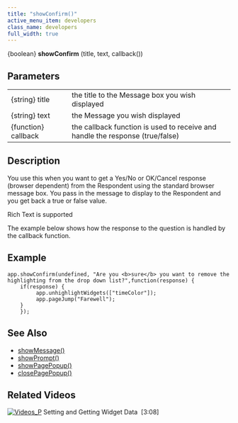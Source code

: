 ```yaml
---
title: "showConfirm()"
active_menu_item: developers
class_name: developers
full_width: true
---
```



{boolean} **showConfirm** (title, text, callback())

## Parameters

<table>
<tr>
<td width="138">
{string} title

</td>
<td width="11">
</td>
<td width="731">
the title to the Message box you wish displayed

</td>
</tr>
<tr>
<td width="138">
{string} text

</td>
<td width="11">
</td>
<td width="731">
the Message you wish displayed

</td>
</tr>
<tr>
<td width="138">
{function} callback

</td>
<td width="11">
</td>
<td width="731">
the callback function is used to receive and handle the response (true/false)

</td>
</tr>
</table>

## Description

You use this when you want to get a Yes/No or OK/Cancel response (browser dependent) from the Respondent using the standard browser message box. You pass in the message to display to the Respondent and you get back a true or false value.

Rich Text is supported

The example below shows how the response to the question is handled by the callback function.

## Example

     
    app.showConfirm(undefined, "Are you <b>sure</b> you want to remove the highlighting from the drop down list?",function(response) {
        if(response) {
             app.unhighlightWidgets(["timeColor"]);
             app.pageJump("Farewell");
        }
        });
   

## See Also

 - [showMessage()](/developers/user-guide/scripting-apis/client-api/app-functions/showmessage)
 - [showPrompt()](/developers/user-guide/scripting-apis/client-api/app-functions/showprompt)
 - [showPagePopup()](/developers/user-guide/scripting-apis/client-api/page-functions/showpagepopup)
 - [closePagePopup()](/developers/user-guide/scripting-apis/client-api/page-functions/closepagepopup)

## Related Videos

[![Videos\_P](/img/docs/videos_p.png)](http://www.youtube.com/v/VTypeamWf5E?autoplay=1&hd=1&fs=1&showsearch=0&rel=0&) Setting and Getting Widget Data  [3:08]

